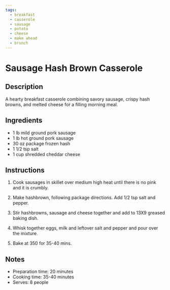```yaml
---
tags:
  - breakfast
  - casserole
  - sausage
  - potato
  - cheese
  - make ahead
  - brunch
---
```


# Sausage Hash Brown Casserole

## Description

A hearty breakfast casserole combining savory sausage, crispy hash browns, and melted cheese for a filling morning meal.

## Ingredients

- 1 lb mild ground pork sausage
- 1 lb hot ground pork sausage
- 30 oz package frozen hash
- 1 1/2 tsp salt
- 1 cup shredded cheddar cheese

## Instructions

1. Cook sausages in skillet over medium high heat until there is no pink and it is crumbly.

2. Make hashbrown, following package directions. Add 1/2 tsp salt and pepper.

3. Stir hashbrowns, sausage and cheese together and add to 13X9 greased baking dish.

4. Whisk together eggs, milk and leftover salt and pepper and pour over the mixture.

5. Bake at 350 for 35-40 mins.

## Notes

- Preparation time: 20 minutes
- Cooking time: 35-40 minutes
- Serves: 8 people
